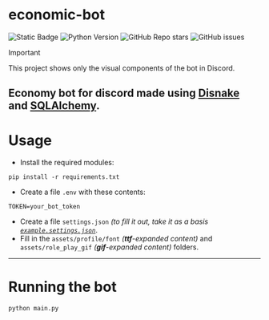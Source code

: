 # economic-bot
![Static Badge](https://img.shields.io/badge/mewbaeru-EconomyBot-economybot)
![Python Version](https://img.shields.io/badge/Python-3.12.4-blue.svg)
![GitHub Repo stars](https://img.shields.io/github/stars/mewbaeru/economic-bot)
![GitHub issues](https://img.shields.io/github/issues/mewbaeru/economic-bot)

> [!IMPORTANT]
> This project shows only the visual components of the bot in Discord.

Economy bot for discord made using [Disnake](https://github.com/DisnakeDev/disnake) and [SQLAlchemy](https://github.com/sqlalchemy/sqlalchemy).
---
# Usage
+ Install the required modules:
```
pip install -r requirements.txt
```
+ Create a file `.env` with these contents:
```
TOKEN=your_bot_token
```
+ Create a file `settings.json` _(to fill it out, take it as a basis [`example.settings.json`](https://github.com/mewbaeru/economic-bot/blob/main/assets/.example.settings.json)_.
+ Fill in the `assets/profile/font` _(**ttf**-expanded content)_ and `assets/role_play_gif` _(**gif**-expanded content)_ folders.
---
# Running the bot
```
python main.py
```
